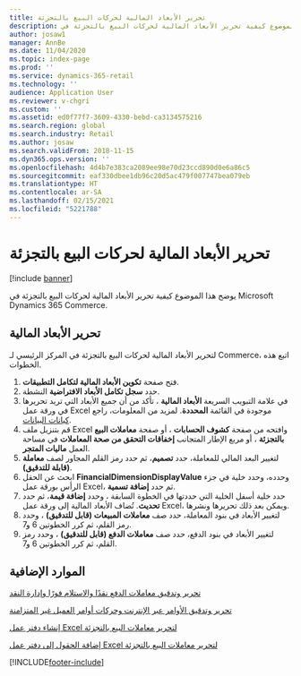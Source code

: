 ```yaml
---
title: تحرير الأبعاد المالية لحركات البيع بالتجزئة
description: يوضح هذا الموضوع كيفية تحرير الأبعاد المالية لحركات البيع بالتجزئة في Microsoft Dynamics 365 Commerce.
author: josaw1
manager: AnnBe
ms.date: 11/04/2020
ms.topic: index-page
ms.prod: ''
ms.service: dynamics-365-retail
ms.technology: ''
audience: Application User
ms.reviewer: v-chgri
ms.custom: ''
ms.assetid: ed0f77f7-3609-4330-bebd-ca3134575216
ms.search.region: global
ms.search.industry: Retail
ms.author: josaw
ms.search.validFrom: 2018-11-15
ms.dyn365.ops.version: ''
ms.openlocfilehash: 4d4b7e383ca2089ee98e70d23ccd890d0e6a86c5
ms.sourcegitcommit: eaf330dbee1db96c20d5ac479f007747bea079eb
ms.translationtype: HT
ms.contentlocale: ar-SA
ms.lasthandoff: 02/15/2021
ms.locfileid: "5221788"
---
```

# <a name="edit-financial-dimensions-for-retail-transactions"></a>تحرير الأبعاد المالية لحركات البيع بالتجزئة

[!include [banner](../includes/banner.md)]

يوضح هذا الموضوع كيفية تحرير الأبعاد المالية لحركات البيع بالتجزئة في Microsoft Dynamics 365 Commerce.

## <a name="edit-financial-dimensions"></a>تحرير الأبعاد المالية

لتحرير الأبعاد المالية لحركات البيع بالتجزئة في المركز الرئيسي لـ Commerce، اتبع هذه الخطوات.

1. فتح صفحة **تكوين الأبعاد المالية لتكامل التطبيقات**.
1. حدد **سجل تكامل الأبعاد الافتراضية** النشطة.
1. في علامة التبويب السريعة **الأبعاد المالية** ، تأكد من أن جميع الأبعاد التي تريد تحريرها في ورقة عمل Excel موجودة في القائمة **المحددة**. لمزيد من المعلومات، راجع [كيانات البيانات](https://docs.microsoft.com/dynamics365/fin-ops-core/dev-itpro/financial/financial-dimension-configuration-integration#data-entities).
1. قم بتنزيل ملف Excel وافتحه من صفحة **كشوف الحسابات** ، أو صفحة **معاملات البيع بالتجزئة** ، أو مربع الإطار المتجانب **إخفاقات التحقق من صحة المعاملات** في مساحة العمل **ماليات المتجر**.
1. لتغيير البعد المالي للمعاملة، حدد **تصميم**، ثم حدد رمز القلم المجاور لصف **معاملة (قابلة للتدقيق)**.
1. ابحث عن الحقل **FinancialDimensionDisplayValue** وحدده، وحدد خلية في جزء الرأس بورقة عمل Excel، ثم حدد **إضافة تسمية**.
1. حدد خلية أسفل الخلية التي حددتها في الخطوة السابقة ، وحدد **إضافة قيمة**، ثم حدد **تحديث**. تُضاف الأبعاد المالية إلى ورقة عمل Excel، ويمكن بعد ذلك تحريرها ونشرها.
1. لتغيير الأبعاد في بنود المعاملة، حدد صف **معاملات المبيعات (قابل للتدقيق)** ، وحدد رمز القلم، ثم كرر الخطوتين 6 و7.
1. لتغيير الأبعاد في بنود الدفع، حدد صف **معاملات الدفع (قابل للتدقيق)** ، وحدد رمز القلم، ثم كرر الخطوتين 6 و7.

## <a name="additional-resources"></a>الموارد الإضافية

[تحرير وتدقيق معاملات الدفع نقدًا والاستلام فورًا وإدارة النقد](edit-cash-trans.md)

[تحرير وتدقيق الأوامر عبر الإنترنت وحركات أوامر العميل غير المتزامنة](edit-order-trans.md)

[إنشاء دفتر عمل Excel لتحرير معاملات البيع بالتجزئة](create-excel-edit.md)

[إضافة الحقول إلى دفتر عمل Excel لتحرير معاملات البيع بالتجزئة](add-fields-excel.md)


[!INCLUDE[footer-include](../includes/footer-banner.md)]